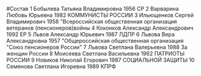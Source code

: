 #Состав
1 Бобылева Татьяна Владимировна 1956 СР
2 Варварина Любовь Юрьевна 1982 КОММУНИСТЫ РОССИИ
3 Ильющенков Сергей Владимирович 1958 \"Всероссийская общественная организация ветеранов (пенсионеров)войны
4 Коконков Александр Александрович 1992 ЕР
5 Львов Александр Юрьевич 1987 ЛДПР
6 Львова Вера Александровна 1957 \"Общероссийская общественная организация \"Союз пенсионеров России\"
7 Львова Светлана Валерьевна 1988 За женщин России
8 Моисеева Светлана Васильевна 1962 ПАТРИОТЫ РОССИИ
9 Новиков Николай Егорович 1987 СОЦИАЛЬНОЙ ЗАЩИТЫ
10 Семенова Светлана Игоревна 1989 КПРФ
